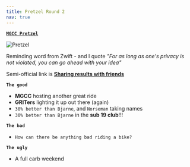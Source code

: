 ```yaml
---
title: Pretzel Round 2
nav: true
---
```


[**`MGCC Pretzel`**](https://zwiftpower.com/events.php?zid=1667194)

![Pretzel](../../../2021/01/31/images/mgcc_pretzel.png)

Reminding word from Zwift - and I quote *"For as long as one's privacy is not
violated, you can go ahead with your idea"*

Semi-official link is [**Sharing results with friends**](https://forums.zwift.com/t/sharing-results-with-friends/534276/8 "Sharing with friends at Zwift forum")

**`The good`**
- **MGCC** hosting another great ride
- **GRITers** lighting it up out there (again)
- `30% better than Bjarne`, and `Norseman` taking names
- `30% better than Bjarne` in the **sub 19 club**!!!

**`The bad`**
- `How can there be anything bad riding a bike?`

**`The ugly`**
- A full carb weekend

